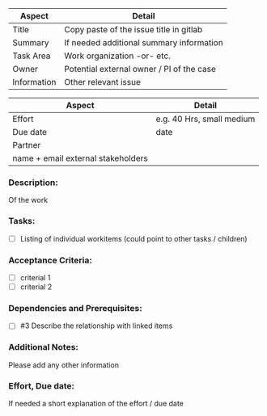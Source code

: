 <!--- Shortened template this should be filled out at a minimum -->

| Aspect | Detail |
|--------|--------|
| Title | Copy paste of the issue title in gitlab |
| Summary | If needed additional summary information|
| Task Area | Work organization -or- etc.  |
| Owner | Potential external owner / PI of the case|
| Information | Other relevant issue|

<!--- Full template, now it is a real issue  --->
<!--- Fill out below before putting in to-do or other column (remove this line) --->

| Aspect | Detail |
|--------|--------|
| Effort | e.g. 40 Hrs, small medium  |
| Due date | date |
| Partner | |
| name + email external stakeholders | |

### Description:
Of the work

### Tasks:
- [ ] Listing of individual workitems (could point to other tasks / children)

### Acceptance Criteria:
- [ ] criterial 1
- [ ] criterial 2

### Dependencies and Prerequisites:
- [ ] #3 Describe the relationship with linked items

### Additional Notes:
Please add any other information

### Effort, Due date:
If needed a short explanation of the effort / due date